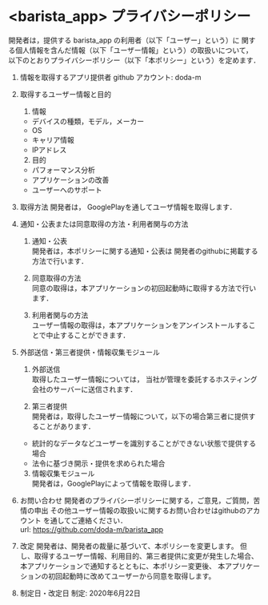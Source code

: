 # <barista_app> プライバシーポリシー

開発者は，提供する barista_app の利用者（以下「ユーザー」という）に
関する個人情報を含んだ情報（以下「ユーザー情報」という）の取扱いについて，
以下のとおりプライバシーポリシー（以下「本ポリシー」という）を定めます．

1. 情報を取得するアプリ提供者
github アカウント: doda-m

2. 取得するユーザー情報と目的
    1. 情報
    - デバイスの種類，モデル，メーカー
    - OS
    - キャリア情報
    - IPアドレス

    2. 目的
    - パフォーマンス分析
    - アプリケーションの改善
    - ユーザーへのサポート

3. 取得方法
開発者は， GooglePlayを通してユーザ情報を取得します．

4. 通知・公表または同意取得の方法・利用者関与の方法
    1. 通知・公表<br>
    開発者は，本ポリシーに関する通知・公表は
    開発者のgithubに掲載する方法で行います．

    2. 同意取得の方法<br>
    同意の取得は，本アプリケーションの初回起動時に取得する方法で行います．

    3. 利用者関与の方法<br>
    ユーザー情報の取得は，本アプリケーションをアンインストールすることで中止することができます．

5. 外部送信・第三者提供・情報収集モジュール
    1. 外部送信<br>
    取得したユーザー情報については，
    当社が管理を委託するホスティング会社のサーバーに送信されます．

    2. 第三者提供<br>
    開発者は，取得したユーザー情報について，以下の場合第三者に提供することがあります．
    - 統計的なデータなどユーザーを識別することができない状態で提供する場合
    - 法令に基づき開示・提供を求められた場合
    
    3. 情報収集モジュール<br>
    開発者は，GooglePlayによって情報を取得します．

6. お問い合わせ
開発者のプライバシーポリシーに関する，ご意見，ご質問，苦情の申出
その他ユーザー情報の取扱いに関するお問い合わせはgithubのアカウント
を通してご連絡ください．<br>
url: https://github.com/doda-m/barista_app

7. 改定
開発者は、開発者の裁量に基づいて、本ポリシーを変更します。
但し、取得するユーザー情報、利用目的、第三者提供に変更が発生した場合、
本アプリケーションで通知するとともに、本ポリシー変更後、
本アプリケーションの初回起動時に改めてユーザーから同意を取得します。

8. 制定日・改定日
制定: 2020年6月22日


